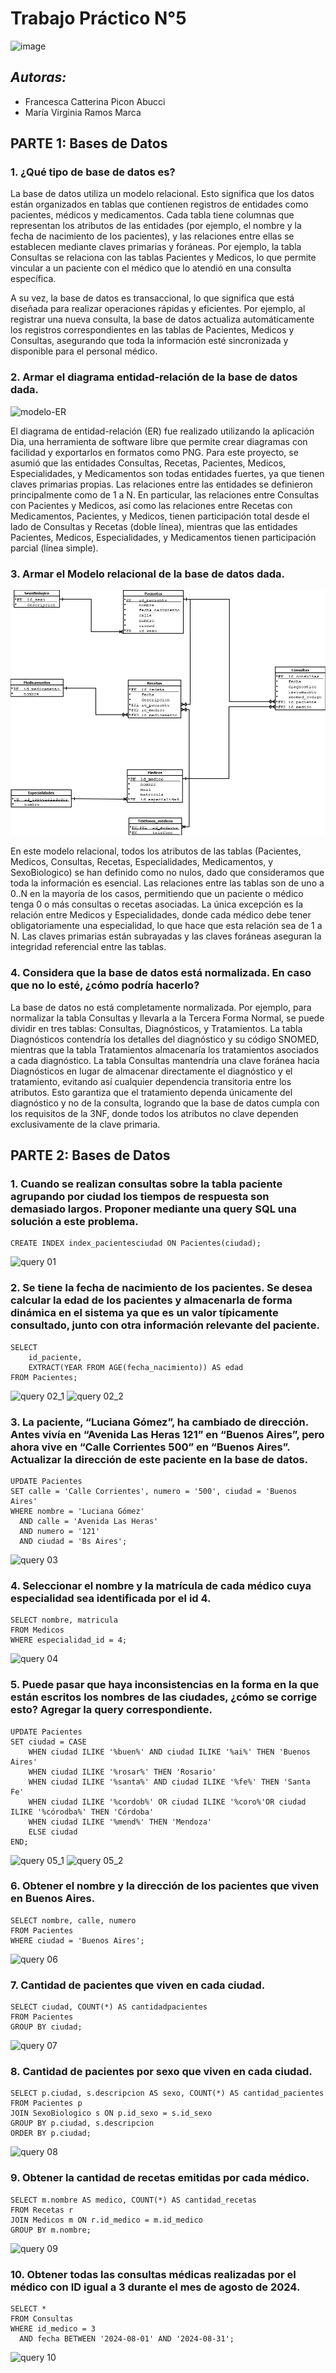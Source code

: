 # Trabajo Práctico N°5
![image](https://github.com/user-attachments/assets/f2e54dc0-6027-4cd7-817a-a42e47570113)

## _Autoras:_ 
* Francesca Catterina Picon Abucci
* María Virginia Ramos Marca

## **PARTE 1:** Bases de Datos

### 1. ¿Qué tipo de base de datos es? 

La base de datos utiliza un modelo relacional. Esto significa que los datos están organizados en tablas que contienen registros de entidades como pacientes, médicos y medicamentos. Cada tabla tiene columnas que representan los atributos de las entidades (por ejemplo, el nombre y la fecha de nacimiento de los pacientes), y las relaciones entre ellas se establecen mediante claves primarias y foráneas. Por ejemplo, la tabla Consultas se relaciona con las tablas Pacientes y Medicos, lo que permite vincular a un paciente con el médico que lo atendió en una consulta específica.

A su vez, la base de datos es transaccional, lo que significa que está diseñada para realizar operaciones rápidas y eficientes. Por ejemplo, al registrar una nueva consulta, la base de datos actualiza automáticamente los registros correspondientes en las tablas de Pacientes, Medicos y Consultas, asegurando que toda la información esté sincronizada y disponible para el personal médico.

### 2. Armar el diagrama entidad-relación de la base de datos dada. 
![modelo-ER](imágenes/Diagrama.png)

El diagrama de entidad-relación (ER) fue realizado utilizando la aplicación Dia, una herramienta de software libre que permite crear diagramas con facilidad y exportarlos en formatos como PNG. Para este proyecto, se asumió que las entidades Consultas, Recetas, Pacientes, Medicos, Especialidades, y Medicamentos son todas entidades fuertes, ya que tienen claves primarias propias. Las relaciones entre las entidades se definieron principalmente como de 1 a N. En particular, las relaciones entre Consultas con Pacientes y Medicos, así como las relaciones entre Recetas con Medicamentos, Pacientes, y Medicos, tienen participación total desde el lado de Consultas y Recetas (doble línea), mientras que las entidades Pacientes, Medicos, Especialidades, y Medicamentos tienen participación parcial (línea simple).

### 3. Armar el Modelo relacional de la base de datos dada.
![modelo_relacional](imágenes/Modelo.png)

En este modelo relacional, todos los atributos de las tablas (Pacientes, Medicos, Consultas, Recetas, Especialidades, Medicamentos, y SexoBiologico) se han definido como no nulos, dado que consideramos que toda la información es esencial. Las relaciones entre las tablas son de uno a 0..N en la mayoría de los casos, permitiendo que un paciente o médico tenga 0 o más consultas o recetas asociadas. La única excepción es la relación entre Medicos y Especialidades, donde cada médico debe tener obligatoriamente una especialidad, lo que hace que esta relación sea de 1 a N. Las claves primarias están subrayadas y las claves foráneas aseguran la integridad referencial entre las tablas.

### 4. Considera que la base de datos está normalizada. En caso que no lo esté, ¿cómo podría hacerlo?

La base de datos no está completamente normalizada. Por ejemplo, para normalizar la tabla Consultas y llevarla a la Tercera Forma Normal, se puede dividir en tres tablas: Consultas, Diagnósticos, y Tratamientos. La tabla Diagnósticos contendría los detalles del diagnóstico y su código SNOMED, mientras que la tabla Tratamientos almacenaría los tratamientos asociados a cada diagnóstico. La tabla Consultas mantendría una clave foránea hacia Diagnósticos en lugar de almacenar directamente el diagnóstico y el tratamiento, evitando así cualquier dependencia transitoria entre los atributos. Esto garantiza que el tratamiento dependa únicamente del diagnóstico y no de la consulta, logrando que la base de datos cumpla con los requisitos de la 3NF, donde todos los atributos no clave dependen exclusivamente de la clave primaria.


## **PARTE 2:** Bases de Datos

### 1. Cuando se realizan consultas sobre la tabla paciente agrupando por ciudad los tiempos de respuesta son demasiado largos. Proponer mediante una query SQL una solución a este problema.

```
CREATE INDEX index_pacientesciudad ON Pacientes(ciudad);
```
![query 01](imágenes/queries_resultados/01.png)

### 2. Se tiene la fecha de nacimiento de los pacientes. Se desea calcular la edad de los pacientes y almacenarla de forma dinámica en el sistema ya que es un valor típicamente consultado, junto con otra información relevante del paciente.

```
SELECT 
    id_paciente,
    EXTRACT(YEAR FROM AGE(fecha_nacimiento)) AS edad
FROM Pacientes;
```
![query 02_1](imágenes/queries_resultados/02_1.png)
![query 02_2](imágenes/queries_resultados/02_2.png)

### 3. La paciente, “Luciana Gómez”, ha cambiado de dirección. Antes vivía en “Avenida Las Heras 121” en “Buenos Aires”, pero ahora vive en “Calle Corrientes 500” en “Buenos Aires”. Actualizar la dirección de este paciente en la base de datos.

```
UPDATE Pacientes
SET calle = 'Calle Corrientes', numero = '500', ciudad = 'Buenos Aires'
WHERE nombre = 'Luciana Gómez' 
  AND calle = 'Avenida Las Heras' 
  AND numero = '121'
  AND ciudad = 'Bs Aires';
```
![query 03](imágenes/queries_resultados/03.png)

### 4. Seleccionar el nombre y la matrícula de cada médico cuya especialidad sea identificada por el id 4.

```
SELECT nombre, matricula
FROM Medicos
WHERE especialidad_id = 4;
```
![query 04](imágenes/queries_resultados/04.png)

### 5. Puede pasar que haya inconsistencias en la forma en la que están escritos los nombres de las ciudades, ¿cómo se corrige esto? Agregar la query correspondiente.

```
UPDATE Pacientes
SET ciudad = CASE
    WHEN ciudad ILIKE '%buen%' AND ciudad ILIKE '%ai%' THEN 'Buenos Aires'
    WHEN ciudad ILIKE '%rosar%' THEN 'Rosario'
    WHEN ciudad ILIKE '%santa%' AND ciudad ILIKE '%fe%' THEN 'Santa Fe'
    WHEN ciudad ILIKE '%cordob%' OR ciudad ILIKE '%coro%'OR ciudad ILIKE '%córodba%' THEN 'Córdoba'
    WHEN ciudad ILIKE '%mend%' THEN 'Mendoza'
    ELSE ciudad
END;
```
![query 05_1](imágenes/queries_resultados/05_1.png)
![query 05_2](imágenes/queries_resultados/05_2.png)

### 6. Obtener el nombre y la dirección de los pacientes que viven en Buenos Aires.

```
SELECT nombre, calle, numero
FROM Pacientes
WHERE ciudad = 'Buenos Aires';
```
![query 06](imágenes/queries_resultados/06.png)

### 7. Cantidad de pacientes que viven en cada ciudad.

```
SELECT ciudad, COUNT(*) AS cantidadpacientes
FROM Pacientes
GROUP BY ciudad;
```
![query 07](imágenes/queries_resultados/07.png)

### 8. Cantidad de pacientes por sexo que viven en cada ciudad.

```
SELECT p.ciudad, s.descripcion AS sexo, COUNT(*) AS cantidad_pacientes
FROM Pacientes p
JOIN SexoBiologico s ON p.id_sexo = s.id_sexo
GROUP BY p.ciudad, s.descripcion
ORDER BY p.ciudad;
```
![query 08](imágenes/queries_resultados/08.png)

### 9. Obtener la cantidad de recetas emitidas por cada médico.

```
SELECT m.nombre AS medico, COUNT(*) AS cantidad_recetas
FROM Recetas r
JOIN Medicos m ON r.id_medico = m.id_medico
GROUP BY m.nombre;
```
![query 09](imágenes/queries_resultados/09.png)

### 10. Obtener todas las consultas médicas realizadas por el médico con ID igual a 3 durante el mes de agosto de 2024.

```
SELECT *
FROM Consultas
WHERE id_medico = 3
  AND fecha BETWEEN '2024-08-01' AND '2024-08-31';
```
![query 10](imágenes/queries_resultados/10.png)